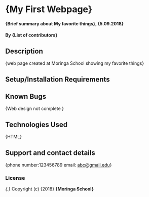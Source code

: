 # {My First Webpage}
#### {Brief summary about My favorite things}, {5.09.2018}
#### By **{List of contributors}**
## Description
{web page created at Moringa School showing my favorite things}
## Setup/Installation Requirements
## Known Bugs
{Web design not complete }
## Technologies Used
{HTML}
## Support and contact details
{phone number:123456789 email: abc@gmail.edu}
### License
*{.}*
Copyright (c) {2018} **{Moringa School}**
